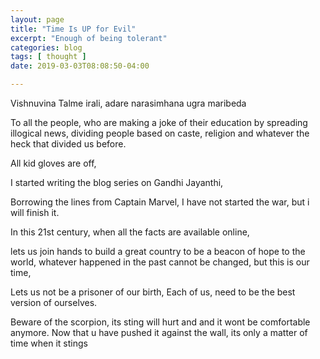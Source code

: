 ```yaml
---
layout: page
title: "Time Is UP for Evil"
excerpt: "Enough of being tolerant"
categories: blog
tags: [ thought ]
date: 2019-03-03T08:08:50-04:00

---
```



Vishnuvina Talme irali, adare narasimhana ugra maribeda

To all the people, who are making a joke of their education by spreading illogical news, dividing people based on caste, religion and whatever the heck that divided us before.

All kid gloves are off,

I started writing the blog series on Gandhi Jayanthi,

Borrowing the lines from Captain Marvel,
I have not started the war, but i will finish it.

In this 21st century, when all the facts are available online,

lets us join hands to build a great country to be a beacon of hope to the world, whatever happened in the past cannot be changed, but this is our time,

Lets us not be a prisoner of our birth,
Each of us, need to be the best version of ourselves.

Beware of the scorpion, its sting will hurt and and it wont be comfortable anymore. Now that u have pushed it against the wall, its only a matter of time when it stings
